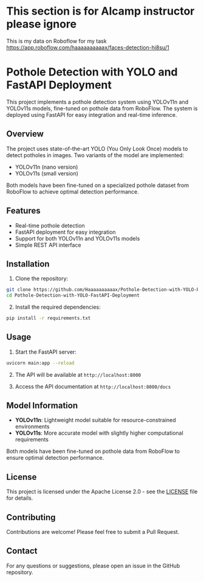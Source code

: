 # This section is for Alcamp instructor please ignore

This is my data on Roboflow for my task
https://app.roboflow.com/haaaaaaaaaax/faces-detection-hi8su/1

# Pothole Detection with YOLO and FastAPI Deployment

This project implements a pothole detection system using YOLOv11n and YOLOv11s models, fine-tuned on pothole data from RoboFlow. The system is deployed using FastAPI for easy integration and real-time inference.

## Overview

The project uses state-of-the-art YOLO (You Only Look Once) models to detect potholes in images. Two variants of the model are implemented:
- YOLOv11n (nano version)
- YOLOv11s (small version)

Both models have been fine-tuned on a specialized pothole dataset from RoboFlow to achieve optimal detection performance.

## Features

- Real-time pothole detection
- FastAPI deployment for easy integration
- Support for both YOLOv11n and YOLOv11s models
- Simple REST API interface

## Installation

1. Clone the repository:
```bash
git clone https://github.com/Haaaaaaaaaax/Pothole-Detection-with-YOLO-FastAPI-Deployment.git
cd Pothole-Detection-with-YOLO-FastAPI-Deployment
```

2. Install the required dependencies:
```bash
pip install -r requirements.txt
```

## Usage

1. Start the FastAPI server:
```bash
uvicorn main:app --reload
```

2. The API will be available at `http://localhost:8000`

3. Access the API documentation at `http://localhost:8000/docs`


## Model Information

- **YOLOv11n**: Lightweight model suitable for resource-constrained environments
- **YOLOv11s**: More accurate model with slightly higher computational requirements

Both models have been fine-tuned on pothole data from RoboFlow to ensure optimal detection performance.

## License

This project is licensed under the Apache License 2.0 - see the [LICENSE](LICENSE) file for details.

## Contributing

Contributions are welcome! Please feel free to submit a Pull Request.

## Contact

For any questions or suggestions, please open an issue in the GitHub repository.
